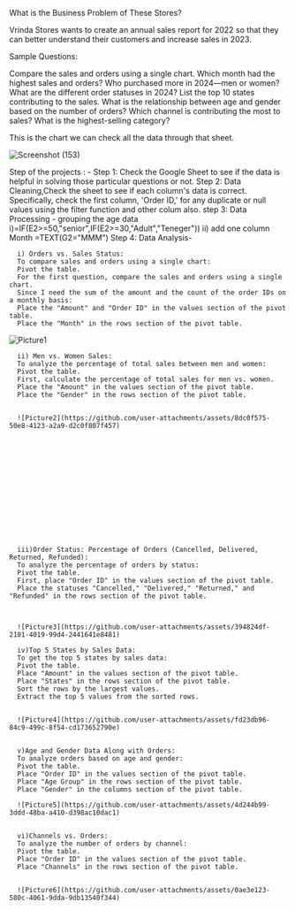 What is the Business Problem of These Stores?

Vrinda Stores wants to create an annual sales report for 2022 so that they can better understand their customers and increase sales in 2023.

Sample Questions:

Compare the sales and orders using a single chart.
Which month had the highest sales and orders?
Who purchased more in 2024—men or women?
What are the different order statuses in 2024?
List the top 10 states contributing to the sales.
What is the relationship between age and gender based on the number of orders?
Which channel is contributing the most to sales?
What is the highest-selling category?

This is the chart we can check all the data through that sheet.


![Screenshot (153)](https://github.com/user-attachments/assets/6d8b4b44-4000-4584-b895-f6d9a725ef21)

Step of the projects : - 
Step 1: Check the Google Sheet to see if the data is helpful in solving those particular questions or not.
Step 2: Data Cleaning,Check the sheet to see if each column's data is correct.
        Specifically, check the first column, 'Order ID,' for any duplicate or null values using the filter function and other colum also.
step 3: Data Processing -  grouping the age data
      i)=IF(E2>=50,"senior",IF(E2>=30,"Adult","Teneger"))
     ii) add one column Month =TEXT(G2="MMM") 
Step 4: Data Analysis-

      i) Orders vs. Sales Status:
      To compare sales and orders using a single chart:
      Pivot the table.
      For the first question, compare the sales and orders using a single chart.
      Since I need the sum of the amount and the count of the order IDs on a monthly basis:
      Place the "Amount" and "Order ID" in the values section of the pivot table.
      Place the "Month" in the rows section of the pivot table.






![Picture1](https://github.com/user-attachments/assets/f21c91ba-5bc1-44e8-9b3e-fb12381bdcd0)

      
      
      
      ii) Men vs. Women Sales:
      To analyze the percentage of total sales between men and women:
      Pivot the table.
      First, calculate the percentage of total sales for men vs. women.
      Place the "Amount" in the values section of the pivot table.
      Place the "Gender" in the rows section of the pivot table.


      ![Picture2](https://github.com/user-attachments/assets/8dc0f575-50e8-4123-a2a9-d2c0f807f457)














      
      iii)Order Status: Percentage of Orders (Cancelled, Delivered, Returned, Refunded):
      To analyze the percentage of orders by status:
      Pivot the table.
      First, place "Order ID" in the values section of the pivot table.
      Place the statuses "Cancelled," "Delivered," "Returned," and "Refunded" in the rows section of the pivot table.


      
      ![Picture3](https://github.com/user-attachments/assets/394824df-2101-4019-99d4-2441641e8481)

      iv)Top 5 States by Sales Data:
      To get the top 5 states by sales data:
      Pivot the table.
      Place "Amount" in the values section of the pivot table.
      Place "States" in the rows section of the pivot table.
      Sort the rows by the largest values.
      Extract the top 5 values from the sorted rows.


      ![Picture4](https://github.com/user-attachments/assets/fd23db96-84c9-499c-8f54-cd173652790e)

      
      v)Age and Gender Data Along with Orders:
      To analyze orders based on age and gender:
      Pivot the table.
      Place "Order ID" in the values section of the pivot table.
      Place "Age Group" in the rows section of the pivot table.
      Place "Gender" in the columns section of the pivot table.

      ![Picture5](https://github.com/user-attachments/assets/4d244b99-3ddd-48ba-a410-d398ac10dac1)

      
      vi)Channels vs. Orders:
      To analyze the number of orders by channel:
      Pivot the table.
      Place "Order ID" in the values section of the pivot table.
      Place "Channels" in the rows section of the pivot table.
      

      ![Picture6](https://github.com/user-attachments/assets/0ae3e123-580c-4061-9dda-9db13540f344)







